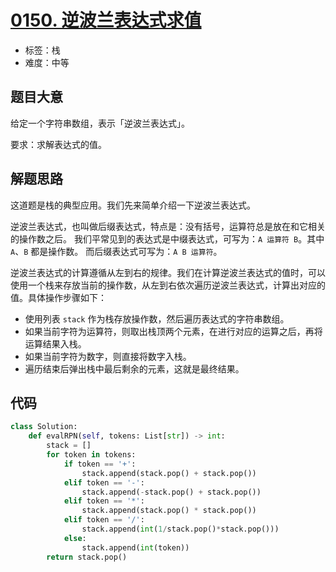# [0150. 逆波兰表达式求值](https://leetcode-cn.com/problems/evaluate-reverse-polish-notation/)

- 标签：栈
- 难度：中等

## 题目大意

给定一个字符串数组，表示「逆波兰表达式」。

要求：求解表达式的值。

## 解题思路

这道题是栈的典型应用。我们先来简单介绍一下逆波兰表达式。

逆波兰表达式，也叫做后缀表达式，特点是：没有括号，运算符总是放在和它相关的操作数之后。
我们平常见到的表达式是中缀表达式，可写为：`A 运算符 B`。其中 `A`、`B` 都是操作数。
而后缀表达式可写为：`A B 运算符`。

逆波兰表达式的计算遵循从左到右的规律。我们在计算逆波兰表达式的值时，可以使用一个栈来存放当前的操作数，从左到右依次遍历逆波兰表达式，计算出对应的值。具体操作步骤如下：

- 使用列表 `stack` 作为栈存放操作数，然后遍历表达式的字符串数组。
- 如果当前字符为运算符，则取出栈顶两个元素，在进行对应的运算之后，再将运算结果入栈。
- 如果当前字符为数字，则直接将数字入栈。
- 遍历结束后弹出栈中最后剩余的元素，这就是最终结果。

## 代码

```Python
class Solution:
    def evalRPN(self, tokens: List[str]) -> int:
        stack = []
        for token in tokens:
            if token == '+':
                stack.append(stack.pop() + stack.pop())
            elif token == '-':
                stack.append(-stack.pop() + stack.pop())
            elif token == '*':
                stack.append(stack.pop() * stack.pop())
            elif token == '/':
                stack.append(int(1/stack.pop()*stack.pop()))
            else:
                stack.append(int(token))
        return stack.pop()
```
